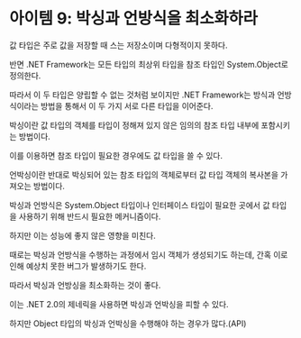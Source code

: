 # 아이템 9: 박싱과 언방식을 최소화하라

값 타입은 주로 값을 저장할 때 스는 저장소이며 다형적이지 못하다.

반면 .NET Framework는 모든 타입의 최상위 타입을 참조 타입인 System.Object로 정의한다.

따라서 이 두 타입은 양립할 수 없는 것처럼 보이지만 .NET Framework는 방식과 언방식이라는 방법을 통해서 이 두 가지 서로 다른 타입을 이어준다.

박싱이란 값 타입의 객체를 타입이 정해져 있지 않은 임의의 참조 타입 내부에 포함시키는 방법이다.

이를 이용하면 참조 타입이 필요한 경우에도 값 타입을 쓸 수 있다.

언박싱이란 반대로 박싱되어 있는 참조 타입의 객체로부터 값 타입 객체의 복사본을 가져오는 방법이다.

박싱과 언방식은 System.Object 타입이나 인터페이스 타입이 필요한 곳에서 값 타입을 사용하기 위해 반드시 필요한 메커니즘이다.

하지만 이는 성능에 좋지 않은 영향을 미친다.

때로는 박싱과 언방식을 수행하는 과정에서 임시 객체가 생성되기도 하는데, 간혹 이로 인해 예상치 못한 버그가 발생하기도 한다.

따라서 박싱과 언방싱을 최소화하는 것이 좋다.

이는 .NET 2.0의 제네릭을 사용하면 박싱과 언박싱을 피할 수 있다.

하지만 Object 타입의 박싱과 언박싱을 수행해야 하는 경우가 많다.(API)
